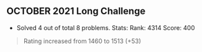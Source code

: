 ## OCTOBER 2021 Long Challenge

- Solved 4 out of total 8 problems.
Stats:
Rank: 4314
Score: 400

> Rating increased from 1460 to 1513 (+53)